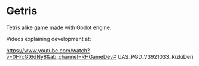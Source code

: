 # Getris
Tetris alike game made with Godot engine.



Videos explaining development at:

https://www.youtube.com/watch?v=0HrcGt6dNy8&ab_channel=RHGameDev# UAS_PGD_V3921033_RizkiDeri
